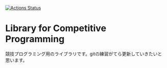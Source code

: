 [![Actions Status](https://github.com/maguroplusia/Library/workflows/verify/badge.svg)](https://github.com/maguroplusia/Library/actions)

# Library for Competitive Programming

競技プログラミング用のライブラリです。gitの練習がてら更新していきたいと思います。
